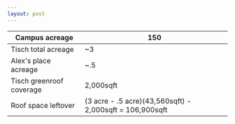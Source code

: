 ```yaml
---
layout: post
---
```


Campus acreage | 150
------------ | -------------
Tisch total acreage | ~3
Alex's place acreage | ~.5
Tisch greenroof coverage | 2,000sqft
Roof space leftover | (3 acre - .5 acre)(43,560sqft) - 2,000sqft = 106,900sqft
